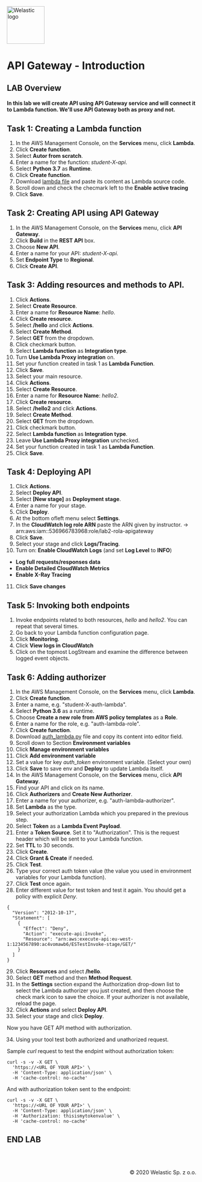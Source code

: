 <img src="https://welastic.pl/wp-content/uploads/2020/05/cropped-welastic_logo-300x259.png" alt="Welastic logo" width="100" align="left">
<br><br>
<br><br>
<br><br>

# API Gateway - Introduction

## LAB Overview

#### In this lab we will create API using API Gateway service and will connect it to Lambda function. We'll use API Gateway both as proxy and not.

## Task 1: Creating a Lambda function

1. In the AWS Management Console, on the **Services** menu, click **Lambda**.
2. Click **Create function**.
3. Select **Autor from scratch**.
4. Enter a name for the function: *student-X-api*.
5. Select **Python 3.7** as **Runtime**.
6. Click **Create function**.
7. Download [lambda file](lambda.py) and paste its content as Lambda source code.
8. Scroll down and check the checmark left to the **Enable active tracing**
9. Click **Save**.

## Task 2: Creating API using API Gateway

1.  In the AWS Management Console, on the **Services** menu, click **API Gateway**.
2.  Click **Build** in the **REST API** box. 
4.  Choose **New API**.
5.  Enter a name for your API: *student-X-api*.
6.  Set **Endpoint Type** to **Regional**.
7.  Click **Create API**.

## Task 3: Adding resources and methods to API.

1.  Click **Actions**.
2.  Select **Create Resource**.
3.  Enter a name for **Resource Name**: *hello*.
4.  Click **Create resource**.
5.  Select **/hello** and click **Actions**.
6.  Select **Create Method**.
7.  Select **GET** from the dropdown.
8.  Click checkmark button.
9.  Select **Lambda function** as **Integration type**.
10. Turn **Use Lambda Proxy integration** on.
11. Set your function created in task 1 as **Lambda Function**.
12. Click **Save**.
13. Select your main resource.
14. Click **Actions**.
15. Select **Create Resource**.
16. Enter a name for **Resource Name**: *hello2*.
17. Click **Create resource**.
18. Select **/hello2** and click **Actions**.
19. Select **Create Method**.
20. Select **GET** from the dropdown.
21. Click checkmark button.
22. Select **Lambda function** as **Integration type**.
23. Leave **Use Lambda Proxy integration** unchecked.
24. Set your function created in task 1 as **Lambda Function**.
25. Click **Save**.

## Task 4: Deploying API

1.  Click **Actions**.
2.  Select **Deploy API**.
3.  Select **[New stage]** as **Deployment stage**.
4.  Enter a name for your stage.
5.  Click **Deploy**.
6.  At the bottom ofleft menu select **Settings**.
7.  In the **CloudWatch log role ARN** paste the ARN given by instructor. -> arn:aws:iam::536966783968:role/lab2-rola-apigateway
8.  Click **Save**.
9.  Select your stage and click **Logs/Tracing**.
10. Turn on:
  **Enable CloudWatch Logs** (and set **Log Level** to **INFO**)
* **Log full requests/responses data**
* **Enable Detailed CloudWatch Metrics**
* **Enable X-Ray Tracing**
11. Click **Save changes**

## Task 5: Invoking both endpoints

1.  Invoke endpoints related to both resources, *hello* and *hello2*. You can repeat that several times.
2.  Go back to your Lambda function configuration page.
3.  Click **Monitoring**.
4.  Click **View logs in CloudWatch**
5.  Click on the topmost LogStream and examine the difference between logged event objects.

## Task 6: Adding authorizer

1.  In the AWS Management Console, on the **Services** menu, click **Lambda**.
2.  Click **Create function**.
3.  Enter a name, e.g. "student-X-auth-lambda".
4.  Select **Python 3.6** as a runtime.
5.  Choose **Create a new role from AWS policy templates** as a **Role**.
6.  Enter a name for the role, e.g. "auth-lambda-role".
7.  Click **Create function**.
8.  Download [auth_lambda.py](auth_lambda.py) file and copy its content into editor field.
9. Scroll down to Section **Environment variables**
10. Click **Manage environment variables**
11. Click **Add environment variable**
12. Set a value for key *auth_token* environment variable. (Select your own)
13. Click **Save** to save env and **Deploy** to update Lambda itself.
14. In the AWS Management Console, on the **Services** menu, click **API Gateway**.
15. Find your API and click on its name.
16. Click **Authorizers** and **Create New Authorizer**.
17. Enter a name for your authorizer, e.g. "auth-lambda-authorizer".
18. Set **Lambda** as the type.
19. Select your authorization Lambda which you prepared in the previous step.
20. Select **Token** as a **Lambda Event Payload**.
21. Enter a **Token Source**. Set it to "Authorization". This is the request header which will be sent to your Lambda function.
22. Set **TTL** to 30 seconds.
23. Click **Create**.
24. Click **Grant & Create** if needed.
25. Click **Test**.
26. Type your correct auth token value (the value you used in environment variables for your Lambda function).
27. Click **Test** once again.
28. Enter different value for test token and test it again. You should get a policy with explicit *Deny*.

```
{
  "Version": "2012-10-17",
  "Statement": [
    {
      "Effect": "Deny",
      "Action": "execute-api:Invoke",
      "Resource": "arn:aws:execute-api:eu-west-1:1234567890:ac4vomawb6/ESTestInvoke-stage/GET/"
    }
  ]
}
```
29. Click **Resources** and select **/hello**.
30. Select **GET** method and then **Method Request**.
31. In the **Settings** section expand the Authorization drop-down list to select the Lambda authorizer you just created, and then choose the check mark icon to save the choice. If your authorizer is not available, reload the page.
32. Click **Actions** and select **Deploy API**.
33. Select your stage and click **Deploy**.

Now you have GET API method with authorization.

34. Using your tool test both authorized and unathorized request.

Sample *curl* request to test the endpint without authorization token:

```
curl -s -v -X GET \
  'https://<URL OF YOUR API>' \
  -H 'Content-Type: application/json' \
  -H 'cache-control: no-cache'
```

And with authorization token sent to the endpoint:

```
curl -s -v -X GET \
  'https://<URL OF YOUR API>' \
  -H 'Content-Type: application/json' \
  -H 'Authorization: thisismytokenvalue' \
  -H 'cache-control: no-cache'
```

## END LAB

<br><br>

<p align="right">&copy; 2020 Welastic Sp. z o.o.<p>
